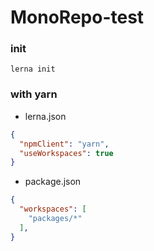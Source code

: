 # MonoRepo-test

### init
```
lerna init
```

### with yarn
- lerna.json
```json
{
  "npmClient": "yarn",
  "useWorkspaces": true
}
```
- package.json
```json
{
  "workspaces": [
    "packages/*"
  ],
}
```